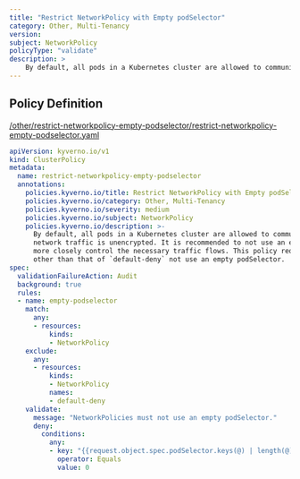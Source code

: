 ```yaml
---
title: "Restrict NetworkPolicy with Empty podSelector"
category: Other, Multi-Tenancy
version: 
subject: NetworkPolicy
policyType: "validate"
description: >
    By default, all pods in a Kubernetes cluster are allowed to communicate with each other, and all network traffic is unencrypted. It is recommended to not use an empty podSelector in order to more closely control the necessary traffic flows. This policy requires that all NetworkPolicies other than that of `default-deny` not use an empty podSelector.
---
```


## Policy Definition
<a href="https://github.com/kyverno/policies/raw/main//other/restrict-networkpolicy-empty-podselector/restrict-networkpolicy-empty-podselector.yaml" target="-blank">/other/restrict-networkpolicy-empty-podselector/restrict-networkpolicy-empty-podselector.yaml</a>

```yaml
apiVersion: kyverno.io/v1
kind: ClusterPolicy
metadata:
  name: restrict-networkpolicy-empty-podselector
  annotations:
    policies.kyverno.io/title: Restrict NetworkPolicy with Empty podSelector
    policies.kyverno.io/category: Other, Multi-Tenancy
    policies.kyverno.io/severity: medium
    policies.kyverno.io/subject: NetworkPolicy
    policies.kyverno.io/description: >-
      By default, all pods in a Kubernetes cluster are allowed to communicate with each other, and all
      network traffic is unencrypted. It is recommended to not use an empty podSelector in order to
      more closely control the necessary traffic flows. This policy requires that all NetworkPolicies
      other than that of `default-deny` not use an empty podSelector.
spec:
  validationFailureAction: Audit
  background: true
  rules:
  - name: empty-podselector
    match:
      any:
      - resources:
          kinds:
          - NetworkPolicy
    exclude:
      any:
      - resources:
          kinds:
          - NetworkPolicy
          names:
          - default-deny
    validate:
      message: "NetworkPolicies must not use an empty podSelector."
      deny:
        conditions:
          any:
          - key: "{{request.object.spec.podSelector.keys(@) | length(@)}}"
            operator: Equals
            value: 0
```
